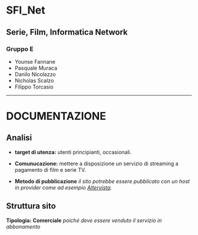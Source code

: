 # SFI_Net
## Serie, Film, Informatica Network
### Gruppo E
  - Younse Fannane
  - Pasquale Muraca
  - Danilo Nicolazzo
  - Nicholas Scalzo
  - Filippo Torcasio
---


# DOCUMENTAZIONE

## Analisi
- **target di utenza:** utenti principianti, occasionali.

- **Comunucazione:** mettere a disposizione un servizio di streaming a pagamento di film e serie TV.

- **Metodo di pubblicazione** *il sito potrebbe essere pubblicato con un host in provider come ad esempio [Altervista](https://it.altervista.org).*

## Struttura sito
**Tipologia:** **Comerciale** *poiché deve essere venduto il servizio in abbonamento*
